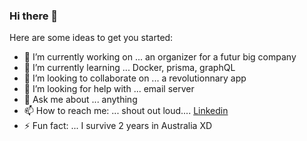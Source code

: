 ### Hi there 👋

Here are some ideas to get you started:

- 🔭 I’m currently working on ... an organizer for a futur big company
- 🌱 I’m currently learning ... Docker, prisma, graphQL
- 👯 I’m looking to collaborate on ... a revolutionnary app
- 🤔 I’m looking for help with ... email server
- 💬 Ask me about ... anything
- 📫 How to reach me: ... shout out loud.... [Linkedin](https://www.linkedin.com/in/marc-schiavone/)
- ⚡ Fun fact: ... I survive 2 years in Australia XD
